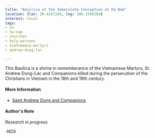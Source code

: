 ```yaml
---
title: "Basilica of the Immaculate Conception at Ha Nam"
location: {lat: 20.4247269, lng: 106.1588304}
interest: local
tags:
- vn
- ha-nam
- churches
- holy-persons
- vietnamese-martyrs
- andrew-dung-lac

---
```



This Basilica is a shrine in rememberance of the Vietnamese Martyrs, St. Andrew Dung-Lac and Companions killed during the persecution of the Christians in Vietnam in the 18th and 19th century.

#### More Information

* [Saint Andrew Dung and Companions](https://mycatholic.life/saints/saints-of-the-liturgical-year/november-24-saint-andrew-dung-lac-and-his-companions-martyrs-memorial/)




#### Author's Note

_Research in progress_

-NDS




